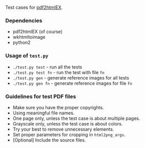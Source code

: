 Test cases for [pdf2htmlEX](https://github.com/coolwanglu/pdf2htmlEX).  

### Dependencies

- pdf2htmlEX (of course)
- wkhtmltoimage
- python2

### Usage of `test.py`

- `./test.py test` - run all the tests
- `./test.py test fn` - run the test with file `fn`
- `./test.py gen` - generate reference images for all tests
- `./test.py gen fn` - generate reference images for file `fn`

### Guidelines for test PDF files

- Make sure you have the proper copyrights.
- Using meaningful file names.
- One page only, unless the test case is about multiple pages.
- Grayscale only, unless the test case is about colors.
- Try your best to remove unnecessary elements.
- Set proper parameters for cropping in `html2png_args`.
- [Optional] Include the source files.

